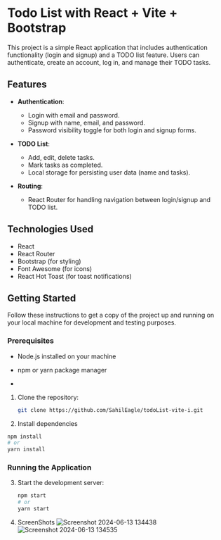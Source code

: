 # Todo List with React + Vite + Bootstrap

This project is a simple React application that includes authentication functionality (login and signup) and a TODO list feature. Users can authenticate, create an account, log in, and manage their TODO tasks.

## Features

- **Authentication**:
  - Login with email and password.
  - Signup with name, email, and password.
  - Password visibility toggle for both login and signup forms.

- **TODO List**:
  - Add, edit, delete tasks.
  - Mark tasks as completed.
  - Local storage for persisting user data (name and tasks).

- **Routing**:
  - React Router for handling navigation between login/signup and TODO list.

## Technologies Used

- React
- React Router
- Bootstrap (for styling)
- Font Awesome (for icons)
- React Hot Toast (for toast notifications)

## Getting Started

Follow these instructions to get a copy of the project up and running on your local machine for development and testing purposes.

### Prerequisites

- Node.js installed on your machine
- npm or yarn package manager

- 
1. Clone the repository:

   ```bash
   git clone https://github.com/SahilEagle/todoList-vite-i.git

2. Install dependencies

  ```bash
  npm install
  # or
  yarn install
```

### Running the Application

3. Start the development server:

   ```bash
   npm start
   # or
   yarn start
   ```
4. ScreenShots
   ![Screenshot 2024-06-13 134438](https://github.com/SahilEagle/todoList-vite-i/assets/108706620/dfff5594-cdb4-4daf-bf60-e2cece55f888)
   ![Screenshot 2024-06-13 134535](https://github.com/SahilEagle/todoList-vite-i/assets/108706620/0aae023d-8a07-4eb8-ab7b-ccf1fdefefe4)
   
